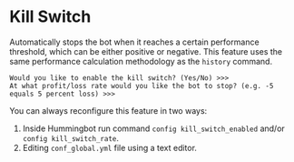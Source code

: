# Kill Switch

Automatically stops the bot when it reaches a certain performance threshold, which can be either positive or negative. This feature uses the same performance calculation methodology as the `history` command.

```
Would you like to enable the kill switch? (Yes/No) >>>
At what profit/loss rate would you like the bot to stop? (e.g. -5 equals 5 percent loss) >>>
```

You can always reconfigure this feature in two ways:

1. Inside Hummingbot run command `config kill_switch_enabled` and/or `config kill_switch_rate`.
1. Editing `conf_global.yml` file using a text editor.